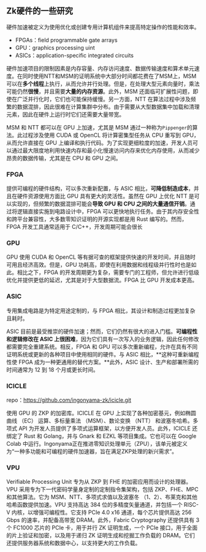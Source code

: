 ## Zk硬件的一些研究

硬件加速被定义为使用优化或创建专用计算机组件来提高特定操作的性能和效率。

* FPGAs：field programmable gate arrays
* GPU：graphics processing uint
* ASICs：application-specific integrated circuits

硬件加速项目的限制因素是内存容量、内存访问速度、数据传输速度和算术单元速度。在同时使用NTT和MSM的证明系统中大部分时间都花费在了MSM上，MSM 可以在**多个线程**上执行，从而允许并行处理。但是，在处理大型元素向量时，乘法可能仍然**很慢**，并且需要**大量的内存资源**。此外，MSM 还面临可扩展性问题，即使在广泛并行化时，它们也可能保持缓慢。另一方面，NTT 在算法过程中涉及频繁的数据混排，因此很难在计算集群中分布。由于需要从大型数据集中加载和清理元素，因此在硬件上运行时它们还需要大量带宽。

MSM 和 NTT 都可以在 GPU 上加速，尤其是 MSM 通过一种称为`Pippenger`的算法。此过程涉及使用 CUDA 或 OpenCL 将计算密集型任务从 CPU 重写到 GPU，从而允许直接在 GPU 上编译和执行代码。为了实现更细粒度的加速，开发人员可以通过最大限度地利用快速内存和最小化慢速访问内存来优化内存使用，从而减少昂贵的数据传输，尤其是在 CPU 和 GPU 之间。

### FPGA

提供可编程的硬件结构，可以多次重新配置，与 ASIC 相比，**可降低制造成本**，并且在硬件资源使用方面比 GPU 具有更大的灵活性。虽然在 GPU 上优化 NTT 是可以实现的，但频繁的数据混排可能会**导致 GPU 和 CPU 之间的大量通信开销**。通过将逻辑直接实施到电路设计中，FPGA 可以更快地执行任务。由于其内存安全性和跨平台兼容性，大多数零知识证明的开源实现都是用 Rust 编写的。然而，FPGA 开发工具通常适用于 C/C++，开发周期可能会很长

### GPU

GPU 使用 CUDA 和 OpenCL 等有据可查的框架提供快速的开发时间，并且随时可用且经济高效。但是，GPU 功耗高，即使在利用数据和线程级并行性时也是如此。相比之下，FPGA 的开发周期更为复杂，需要专门的工程师，但允许进行低级优化并提供更低的延迟，尤其是对于大型数据流。FPGA 比 GPU 开发成本更高。

### ASIC

专用集成电路是为特定用途定制的，与 FPGA 相比，其设计和制造过程更加复杂且耗时。

ASIC 目前是最受推崇的硬件加速；然而，它们仍然有很大的进入门槛。**可编程性和逻辑修改在 ASIC 上很困难**，因为它们具有一次写入的业务逻辑，因此任何修改都需要完全重建系统。相反，FPGA 和 GPU 可以多次重新编程，允许在具有不同证明系统或更新的各种项目中使用相同的硬件。与 ASIC 相比，**这种可重新编程性使 FPGA 成为一种更通用的替代方案。**此外，ASIC 设计、生产和部署所需的时间通常为 12 到 18 个月或更长时间。

### ICICLE

repo：https://github.com/ingonyama-zk/icicle.git

使用 GPU 的 ZKP 的加密库。ICICLE 在 GPU 上实现了各种加密基元，例如椭圆曲线 （EC） 运算、多标量乘法 （MSM）、数论变换 （NTT） 和波塞冬哈希。多项式 API 为开发人员提供了多项式运算框架，以方便开发人员。此外，ICICLE 还绑定了 Rust 和 Golang，并与 Gnark 和 EZKL 等项目集成。它也可以在 Google Colab 中运行。Ingonyama正在推进零知识处理单元（ZPU），该单元被定义为“一种多功能和可编程的硬件加速器，旨在满足ZKP处理的新兴需求”。

### VPU

Verifiable Processing Unit 专为从 ZKP 到 FHE 的加密应用而设计的处理器。VPU 采用专为下一代密码学量身定制的定制指令集架构，包括 ZKP、FHE、MPC 和其他算法。它为 MSM、NTT、多项式求值以及波塞冬 （1、2）、布莱克和其他哈希函数提供加速。VPU 支持高达 384 位的多精度矢量通道，并包括一个 RISC-V 内核，以增强可编程性。它支持 PCIe 4.0 x16 通道，每个芯片提供高达 256 Gbps 的速率，并配备高带宽 DRAM。此外，Fabric Cryptography 还提供具有 3 个 FC1000 芯片的 PCIe 卡，用于并行 ZK 证明生成，一个 PCIe 接口，用于全面的片上验证和加密，以及用于递归 ZK 证明生成和挖掘工作负载的 DRAM。它们还提供服务器系统和数据中心，以支持更大的工作负载。

















